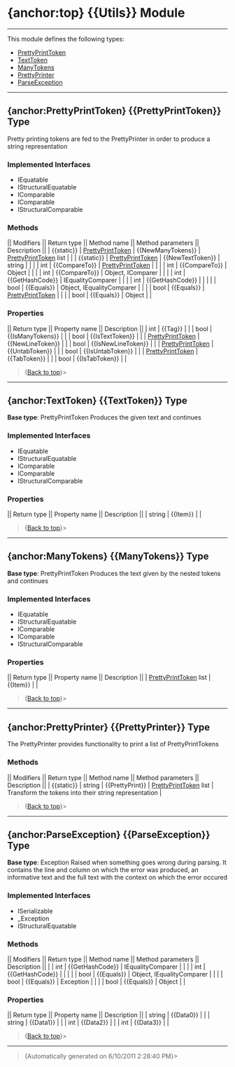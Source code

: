 # {anchor:top} {{Utils}} Module
----
This module defines the following types:
* [PrettyPrintToken](Utils-Module#PrettyPrintToken)
* [TextToken](Utils-Module#TextToken)
* [ManyTokens](Utils-Module#ManyTokens)
* [PrettyPrinter](Utils-Module#PrettyPrinter)
* [ParseException](Utils-Module#ParseException)
----
## {anchor:PrettyPrintToken} {{PrettyPrintToken}} Type
Pretty printing tokens are fed to the PrettyPrinter in order to produce a string representation

### Implemented Interfaces
* IEquatable<PrettyPrintToken>
* IStructuralEquatable
* IComparable<PrettyPrintToken>
* IComparable
* IStructuralComparable

### Methods
|| Modifiers || Return type || Method name || Method parameters || Description ||
| {{static}} | [PrettyPrintToken](Utils-Module#PrettyPrintToken) | {{NewManyTokens}} | [PrettyPrintToken](Utils-Module#PrettyPrintToken) list |  |
| {{static}} | [PrettyPrintToken](Utils-Module#PrettyPrintToken) | {{NewTextToken}} | string |  |
|  | int | {{CompareTo}} | [PrettyPrintToken](Utils-Module#PrettyPrintToken) |  |
|  | int | {{CompareTo}} | Object |  |
|  | int | {{CompareTo}} | Object, IComparer |  |
|  | int | {{GetHashCode}} | IEqualityComparer |  |
|  | int | {{GetHashCode}} |  |  |
|  | bool | {{Equals}} | Object, IEqualityComparer |  |
|  | bool | {{Equals}} | [PrettyPrintToken](Utils-Module#PrettyPrintToken) |  |
|  | bool | {{Equals}} | Object |  |

### Properties
|| Return type || Property name || Description ||
| int | {{Tag}} |  |
| bool | {{IsManyTokens}} |  |
| bool | {{IsTextToken}} |  |
| [PrettyPrintToken](Utils-Module#PrettyPrintToken) | {{NewLineToken}} |  |
| bool | {{IsNewLineToken}} |  |
| [PrettyPrintToken](Utils-Module#PrettyPrintToken) | {{UntabToken}} |  |
| bool | {{IsUntabToken}} |  |
| [PrettyPrintToken](Utils-Module#PrettyPrintToken) | {{TabToken}} |  |
| bool | {{IsTabToken}} |  |
>{[Back to top](#top)}>
----
## {anchor:TextToken} {{TextToken}} Type
**Base type**: PrettyPrintToken
Produces the given text and continues

### Implemented Interfaces
* IEquatable<PrettyPrintToken>
* IStructuralEquatable
* IComparable<PrettyPrintToken>
* IComparable
* IStructuralComparable

### Properties
|| Return type || Property name || Description ||
| string | {{Item}} |  |
>{[Back to top](#top)}>
----
## {anchor:ManyTokens} {{ManyTokens}} Type
**Base type**: PrettyPrintToken
Produces the text given by the nested tokens and continues

### Implemented Interfaces
* IEquatable<PrettyPrintToken>
* IStructuralEquatable
* IComparable<PrettyPrintToken>
* IComparable
* IStructuralComparable

### Properties
|| Return type || Property name || Description ||
| [PrettyPrintToken](Utils-Module#PrettyPrintToken) list | {{Item}} |  |
>{[Back to top](#top)}>
----
## {anchor:PrettyPrinter} {{PrettyPrinter}} Type
The PrettyPrinter provides functionality to print a list of PrettyPrintTokens

### Methods
|| Modifiers || Return type || Method name || Method parameters || Description ||
| {{static}} | string | {{PrettyPrint}} | [PrettyPrintToken](Utils-Module#PrettyPrintToken) list | Transform the tokens into their string representation |
>{[Back to top](#top)}>
----
## {anchor:ParseException} {{ParseException}} Type
**Base type**: Exception
Raised when something goes wrong during parsing. It contains the line and  column on which the error was produced, an informative text and the full text with the context on which the error occured

### Implemented Interfaces
* ISerializable
* _Exception
* IStructuralEquatable

### Methods
|| Modifiers || Return type || Method name || Method parameters || Description ||
|  | int | {{GetHashCode}} | IEqualityComparer |  |
|  | int | {{GetHashCode}} |  |  |
|  | bool | {{Equals}} | Object, IEqualityComparer |  |
|  | bool | {{Equals}} | Exception |  |
|  | bool | {{Equals}} | Object |  |

### Properties
|| Return type || Property name || Description ||
| string | {{Data0}} |  |
| string | {{Data1}} |  |
| int | {{Data2}} |  |
| int | {{Data3}} |  |
>{[Back to top](#top)}>
----
>{Automatically generated on 6/10/2011 2:28:40 PM}>
